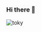 ### Hi there 👋

![toky](https://github.com/wish-eq/wish-eq/assets/97574512/c2aab063-0c57-46ee-ac49-8465df326caa)
